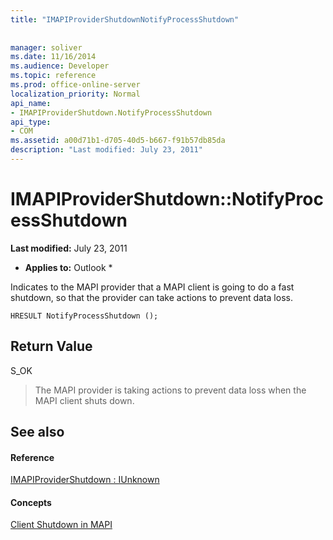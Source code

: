 ```yaml
---
title: "IMAPIProviderShutdownNotifyProcessShutdown"
 
 
manager: soliver
ms.date: 11/16/2014
ms.audience: Developer
ms.topic: reference
ms.prod: office-online-server
localization_priority: Normal
api_name:
- IMAPIProviderShutdown.NotifyProcessShutdown
api_type:
- COM
ms.assetid: a00d71b1-d705-40d5-b667-f91b57db85da
description: "Last modified: July 23, 2011"
---
```


# IMAPIProviderShutdown::NotifyProcessShutdown

 **Last modified:** July 23, 2011 
  
 * **Applies to:** Outlook * 
  
Indicates to the MAPI provider that a MAPI client is going to do a fast shutdown, so that the provider can take actions to prevent data loss.
  
```
HRESULT NotifyProcessShutdown ();
```

## Return Value

S_OK
  
> The MAPI provider is taking actions to prevent data loss when the MAPI client shuts down.
    
## See also

#### Reference

[IMAPIProviderShutdown : IUnknown](imapiprovidershutdowniunknown.md)
#### Concepts

[Client Shutdown in MAPI](client-shutdown-in-mapi.md)

